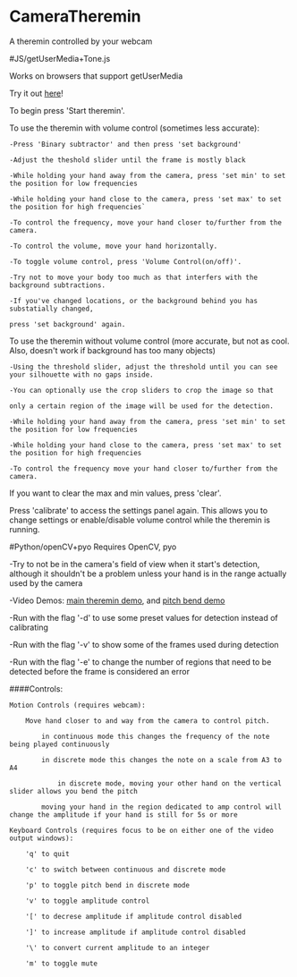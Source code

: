 # CameraTheremin
A theremin controlled by your webcam

#JS/getUserMedia+Tone.js

Works on browsers that support getUserMedia 

Try it out [here](https://aneeshdurg.github.io/CameraTheremin)!

To begin press 'Start theremin'. 

To use the theremin with volume control (sometimes less accurate):

	-Press 'Binary subtractor' and then press 'set background'

	-Adjust the theshold slider until the frame is mostly black

	-While holding your hand away from the camera, press 'set min' to set the position for low frequencies

	-While holding your hand close to the camera, press 'set max' to set the position for high frequencies`

	-To control the frequency, move your hand closer to/further from the camera. 

	-To control the volume, move your hand horizontally.
	
	-To toggle volume control, press 'Volume Control(on/off)'.

	-Try not to move your body too much as that interfers with the background subtractions.

	-If you've changed locations, or the background behind you has substatially changed, 

	press 'set background' again.

To use the theremin without volume control (more accurate, but not as cool. Also, doesn't work if background has too many objects)
	
	-Using the threshold slider, adjust the threshold until you can see your silhouette with no gaps inside.

	-You can optionally use the crop sliders to crop the image so that 

	only a certain region of the image will be used for the detection.

	-While holding your hand away from the camera, press 'set min' to set the position for low frequencies

	-While holding your hand close to the camera, press 'set max' to set the position for high frequencies

	-To control the frequency move your hand closer to/further from the camera.

If you want to clear the max and min values, press 'clear'.

Press 'calibrate' to access the settings panel again. This allows you to change settings or enable/disable volume control while the theremin is running. 

#Python/openCV+pyo
Requires OpenCV, pyo

-Try to not be in the camera's field of view when it start's detection, although it shouldn't be a problem unless your hand is in the range actually used by the camera

-Video Demos: <a href="https://www.youtube.com/watch?v=1kbN_tl2IlU">main theremin demo</a>, and <a href="https://www.youtube.com/watch?v=nVjc5MPW474">pitch bend demo</a> 

-Run with the flag '-d' to use some preset values for detection instead of calibrating 

-Run with the flag '-v' to show some of the frames used during detection

-Run with the flag '-e' to change the number of regions that need to be detected before the frame is considered an error

####Controls:

	Motion Controls (requires webcam):
		
		Move hand closer to and way from the camera to control pitch.
	
			in continuous mode this changes the frequency of the note being played continuously
		
			in discrete mode this changes the note on a scale from A3 to A4
				
				in discrete mode, moving your other hand on the vertical slider allows you bend the pitch 

			moving your hand in the region dedicated to amp control will change the amplitude if your hand is still for 5s or more

	Keyboard Controls (requires focus to be on either one of the video output windows):
	
		'q' to quit

		'c' to switch between continuous and discrete mode

		'p' to toggle pitch bend in discrete mode

		'v' to toggle amplitude control

		'[' to decrese amplitude if amplitude control disabled

		']' to increase amplitude if amplitude control disabled

		'\' to convert current amplitude to an integer

		'm' to toggle mute 
